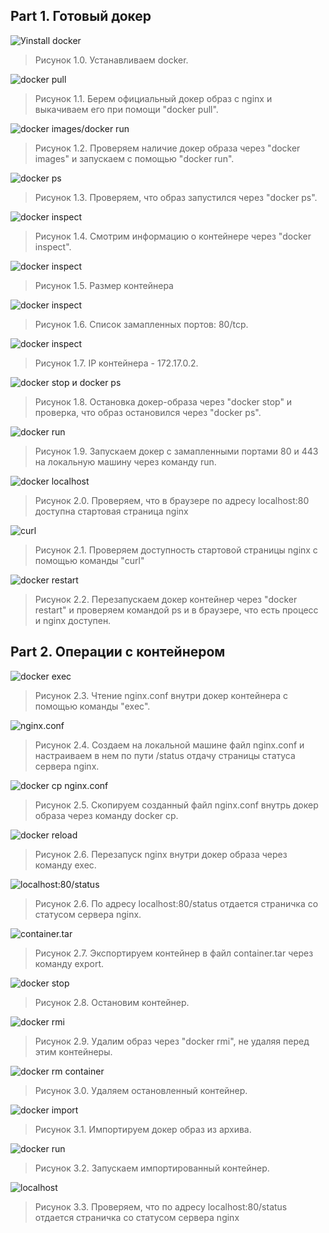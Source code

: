 ## Part 1. Готовый докер

![Уinstall docker](./Screenshots/1.0_install_docker.png)
> Рисунок 1.0. Устанавливаем docker.

![docker pull](./Screenshots/1.1_docker_pull.png)
> Рисунок 1.1. Берем официальный докер образ с nginx и выкачиваем его при помощи "docker pull".

![docker images/docker run](./Screenshots/1.1.docker_images_run.png)
> Рисунок 1.2. Проверяем наличие докер образа через "docker images" и запускаем с помощью "docker run".

![docker ps](./Screenshots/1.1.docker_ps.png)
> Рисунок 1.3. Проверяем, что образ запустился через "docker ps".

![docker inspect](./Screenshots/1.1.docker_inspect.png)
> Рисунок 1.4. Смотрим информацию о контейнере через "docker inspect". 

![docker inspect](./Screenshots/1.1.size.png)
> Рисунок 1.5. Размер контейнера 

![docker inspect](./Screenshots/1.1.port.png)
> Рисунок 1.6. Cписок замапленных портов: 80/tcp. 

![docker inspect](./Screenshots/1.1.Network_settings.png)
> Рисунок 1.7. IP контейнера - 172.17.0.2. 

![docker stop и docker ps](./Screenshots/1.1.stop.png)
> Рисунок 1.8. Остановка докер-образа через "docker stop" и проверка, что образ остановился через "docker ps". 

![docker run](./Screenshots/1.1.run.png)
> Рисунок 1.9. Запускаем докер с замапленными портами 80 и 443 на локальную машину через команду run. 

![docker localhost](./Screenshots/1.1.brow.png)
> Рисунок 2.0. Проверяем, что в браузере по адресу localhost:80 доступна стартовая страница nginx 

![curl](./Screenshots/1.1.curl.png)
> Рисунок 2.1. Проверяем доступность стартовой страницы nginx с помощью команды "curl"

![docker restart](./Screenshots/1.1.restart.png)
> Рисунок 2.2. Перезапускаем докер контейнер через "docker restart" и проверяем командой ps и в браузере, что есть процесс и nginx доступен. 

## Part 2. Операции с контейнером

![docker exec](./Screenshots/2.1.nginx_conf.png)
> Рисунок 2.3. Чтение nginx.conf внутри докер контейнера с помощью команды "exec".

![nginx.conf](./Screenshots/2.1.new_nginx_conf.png)
> Рисунок 2.4. Создаем на локальной машине файл nginx.conf и настраиваем в нем по пути /status отдачу страницы статуса сервера nginx.

![docker cp nginx.conf](./Screenshots/2.1.docker_cp.png)
> Рисунок 2.5. Скопируем созданный файл nginx.conf внутрь докер образа через команду docker cp.

![docker reload](./Screenshots/2.1.reload.png)
> Рисунок 2.6. Перезапуск nginx внутри докер образа через команду exec.

![localhost:80/status](./Screenshots/2.1.status.png)
> Рисунок 2.6. По адресу localhost:80/status отдается страничка со статусом сервера nginx.

![container.tar](./Screenshots/2.1.tar.png)
> Рисунок 2.7. Экспортируем контейнер в файл container.tar через команду export.

![docker stop](./Screenshots/2.1.docker_stop2.png)
> Рисунок 2.8. Остановим контейнер.

![docker rmi](./Screenshots/2.1.delete.png)
> Рисунок 2.9. Удалим образ через "docker rmi", не удаляя перед этим контейнеры.

![docker rm container](./Screenshots/2.1.del_cont.png)
> Рисунок 3.0. Удаляем остановленный контейнер.

![docker import](./Screenshots/2.1.import.png)
> Рисунок 3.1. Импортируем докер образ из архива.

![docker run](./Screenshots/2.1.after_import.png)
> Рисунок 3.2. Запускаем импортированный контейнер.

![localhost](./Screenshots/2.1.localhost_after.png)
> Рисунок 3.3. Проверяем, что по адресу localhost:80/status отдается страничка со статусом сервера nginx